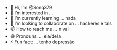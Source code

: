 - 👋 Hi, I’m @Sonq379
- 👀 I’m interested in ...
- 🌱 I’m currently learning ... nada
- 💞️ I’m looking to collaborate on ... hackeres e tals
- 📫 How to reach me ... n vai
- 😄 Pronouns: ... ela/dela
- ⚡ Fun fact: ... tenho depressão

<!---
Sonq379/Sonq379 is a ✨ special ✨ repository because its `README.md` (this file) appears on your GitHub profile.
You can click the Preview link to take a look at your changes.
--->
